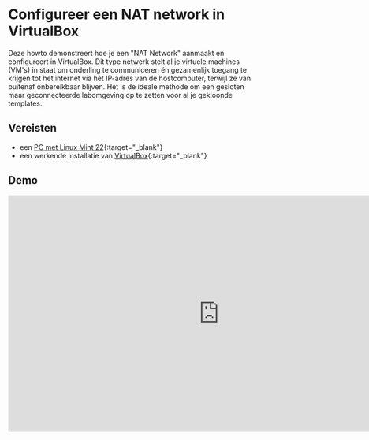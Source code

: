 # Configureer een NAT network in VirtualBox

Deze howto demonstreert hoe je een "NAT Network" aanmaakt en configureert in VirtualBox. Dit type netwerk stelt al je virtuele machines (VM's) in staat om onderling te communiceren én gezamenlijk toegang te krijgen tot het internet via het IP-adres van de hostcomputer, terwijl ze van buitenaf onbereikbaar blijven. Het is de ideale methode om een gesloten maar geconnecteerde labomgeving op te zetten voor al je gekloonde templates.

## Vereisten
- een [PC met Linux Mint 22](../../tutorials/setup-windows11-linuxmint22-dual-boot-uefi/index.md ){:target="_blank"}
- een werkende installatie van [VirtualBox](../setup-virtualbox7-linuxmint22-oracledeb/index.md){:target="_blank"}

## Demo
<iframe width="854" height="480" src="https://www.youtube.com/embed/VCJMgJmGMf4?autoplay=0&loop=0&mute=0" title="YouTube video player" frameborder="0" allow="accelerometer; autoplay; clipboard-write; encrypted-media; gyroscope; picture-in-picture; web-share" referrerpolicy="strict-origin-when-cross-origin" allowfullscreen></iframe>